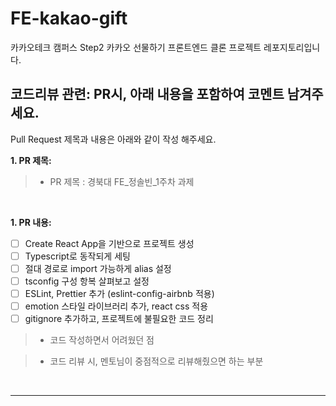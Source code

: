 # FE-kakao-gift

카카오테크 캠퍼스 Step2 카카오 선물하기 프론트엔드 클론 프로젝트 레포지토리입니다.

## **코드리뷰 관련: PR시, 아래 내용을 포함하여 코멘트 남겨주세요.**

Pull Request 제목과 내용은 아래와 같이 작성 해주세요.

**1. PR 제목:**

> - PR 제목 : 경북대 FE\_정솔빈\_1주차 과제

</br>

**1. PR 내용:**

- [ ] Create React App을 기반으로 프로젝트 생성
- [ ] Typescript로 동작되게 세팅
- [ ] 절대 경로로 import 가능하게 alias 설정
- [ ] tsconfig 구성 항복 살펴보고 설정
- [ ] ESLint, Prettier 추가 (eslint-config-airbnb 적용)
- [ ] emotion 스타일 라이브러리 추가, react css 적용
- [ ] gitignore 추가하고, 프로젝트에 불필요한 코드 정리

> - 코드 작성하면서 어려웠던 점

> - 코드 리뷰 시, 멘토님이 중점적으로 리뷰해줬으면 하는 부분

</br>

</div>
</details>

---
